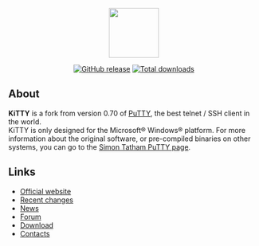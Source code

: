 <p align="center"><a href="http://www.9bis.net/kitty/" target="_blank"><img width="100"src="https://raw.githubusercontent.com/crazy-max/kitty/master/res/kitty.png"></a></p>

<p align="center">
  <a href="https://github.com/crazy-max/kitty/releases/latest"><img src="https://img.shields.io/github/release/crazy-max/kitty.svg?style=flat-square" alt="GitHub release"></a>
  <a href="https://github.com/crazy-max/kitty/releases/latest"><img src="https://img.shields.io/github/downloads/crazy-max/kitty/total.svg?style=flat-square" alt="Total downloads"></a>
</p>

## About

**KiTTY** is a fork from version 0.70 of [PuTTY](https://www.putty.org/), the best telnet / SSH client in the world.<br />
KiTTY is only designed for the Microsoft® Windows® platform. For more information about the original software, or pre-compiled binaries on other systems, you can go to the [Simon Tatham PuTTY page](http://www.chiark.greenend.org.uk/~sgtatham/putty/).

## Links

* [Official website](http://www.9bis.net/kitty/)
* [Recent changes](http://www.9bis.net/kitty/?action=news)
* [News](http://www.9bis.net/kitty/?action=news)
* [Forum](http://www.9bis.net/kitty/?action=forum)
* [Download](http://www.9bis.net/kitty/?page=Download)
* [Contacts](http://www.9bis.net/kitty/?page=Contacts)
